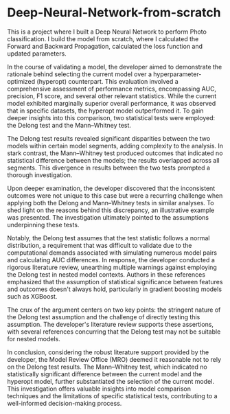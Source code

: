 # Deep-Neural-Network-from-scratch

This is a project where I built a Deep Neural Network to perform Photo classification. 
I build the model from scratch, where I calculated the Forward and Backward Propagation, calculated the loss function and updated parameters.




In the course of validating a model, the developer aimed to demonstrate the rationale behind selecting the current model over a hyperparameter-optimized (hyperopt) counterpart. This evaluation involved a comprehensive assessment of performance metrics, encompassing AUC, precision, F1 score, and several other relevant statistics. While the current model exhibited marginally superior overall performance, it was observed that in specific datasets, the hyperopt model outperformed it. To gain deeper insights into this comparison, two statistical tests were employed: the Delong test and the Mann–Whitney test.

The Delong test results revealed significant disparities between the two models within certain model segments, adding complexity to the analysis. In stark contrast, the Mann–Whitney test produced outcomes that indicated no statistical difference between the models; the results overlapped across all segments. This divergence in results between the two tests prompted a thorough investigation.

Upon deeper examination, the developer discovered that the inconsistent outcomes were not unique to this case but were a recurring challenge when applying both the Delong and Mann–Whitney tests in similar analyses. To shed light on the reasons behind this discrepancy, an illustrative example was presented. The investigation ultimately pointed to the assumptions underpinning these tests.

Notably, the Delong test assumes that the test statistic follows a normal distribution, a requirement that was difficult to validate due to the computational demands associated with simulating numerous model pairs and calculating AUC differences. In response, the developer conducted a rigorous literature review, unearthing multiple warnings against employing the Delong test in nested model contexts. Authors in these references emphasized that the assumption of statistical significance between features and outcomes doesn't always hold, particularly in gradient boosting models such as XGBoost.

The crux of the argument centers on two key points: the stringent nature of the Delong test assumption and the challenge of directly testing this assumption. The developer's literature review supports these assertions, with several references concurring that the Delong test may not be suitable for nested models.

In conclusion, considering the robust literature support provided by the developer, the Model Review Office (MRO) deemed it reasonable not to rely on the Delong test results. The Mann–Whitney test, which indicated no statistically significant difference between the current model and the hyperopt model, further substantiated the selection of the current model. This investigation offers valuable insights into model comparison techniques and the limitations of specific statistical tests, contributing to a well-informed decision-making process.
